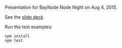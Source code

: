 Presentation for BayNode Node Night on Aug 4, 2015.

See the [slide deck](https://github.com/tonypujals/demo-json-schema/raw/master/data-validation-with-json-schema-slide-deck.pdf)

Run the test examples:

    npm install
    npm test


